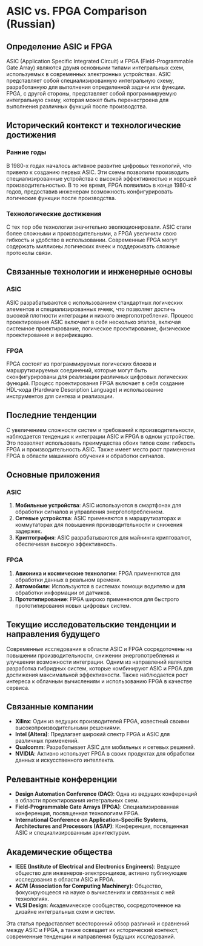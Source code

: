 # ASIC vs. FPGA Comparison (Russian)

## Определение ASIC и FPGA

ASIC (Application Specific Integrated Circuit) и FPGA (Field-Programmable Gate Array) являются двумя основными типами интегральных схем, используемых в современных электронных устройствах. ASIC представляет собой специализированную интегральную схему, разработанную для выполнения определенной задачи или функции. FPGA, с другой стороны, представляет собой программируемую интегральную схему, которая может быть перенастроена для выполнения различных функций после производства.

## Исторический контекст и технологические достижения

### Ранние годы

В 1980-х годах началось активное развитие цифровых технологий, что привело к созданию первых ASIC. Эти схемы позволили производить специализированные устройства с высокой эффективностью и хорошей производительностью. В то же время, FPGA появились в конце 1980-х годов, предоставив инженерам возможность конфигурировать логические функции после производства.

### Технологические достижения

С тех пор обе технологии значительно эволюционировали. ASIC стали более сложными и производительными, а FPGA увеличили свою гибкость и удобство в использовании. Современные FPGA могут содержать миллионы логических ячеек и поддерживать сложные протоколы связи.

## Связанные технологии и инженерные основы

### ASIC

ASIC разрабатываются с использованием стандартных логических элементов и специализированных ячеек, что позволяет достичь высокой плотности интеграции и низкого энергопотребления. Процесс проектирования ASIC включает в себя несколько этапов, включая системное проектирование, логическое проектирование, физическое проектирование и верификацию. 

### FPGA

FPGA состоят из программируемых логических блоков и маршрутизируемых соединений, которые могут быть сконфигурированы для реализации различных цифровых логических функций. Процесс проектирования FPGA включает в себя создание HDL-кода (Hardware Description Language) и использование инструментов для синтеза и реализации.

## Последние тенденции

С увеличением сложности систем и требований к производительности, наблюдается тенденция к интеграции ASIC и FPGA в одном устройстве. Это позволяет использовать преимущества обоих типов схем: гибкость FPGA и производительность ASIC. Также имеет место рост применения FPGA в области машинного обучения и обработки сигналов.

## Основные приложения

### ASIC

1. **Мобильные устройства**: ASIC используются в смартфонах для обработки сигналов и управления энергопотреблением.
2. **Сетевые устройства**: ASIC применяются в маршрутизаторах и коммутаторах для повышения производительности и снижения задержек.
3. **Криптография**: ASIC разрабатываются для майнинга криптовалют, обеспечивая высокую эффективность.

### FPGA

1. **Авионика и космические технологии**: FPGA применяются для обработки данных в реальном времени.
2. **Автомобили**: Используются в системах помощи водителю и для обработки информации от датчиков.
3. **Прототипирование**: FPGA широко применяются для быстрого прототипирования новых цифровых систем.

## Текущие исследовательские тенденции и направления будущего

Современные исследования в области ASIC и FPGA сосредоточены на повышении производительности, снижении энергопотребления и улучшении возможности интеграции. Одним из направлений является разработка гибридных систем, которые комбинируют ASIC и FPGA для достижения максимальной эффективности. Также наблюдается рост интереса к облачным вычислениям и использованию FPGA в качестве сервиса.

## Связанные компании

- **Xilinx**: Один из ведущих производителей FPGA, известный своими высокопроизводительными решениями.
- **Intel (Altera)**: Предлагает широкий спектр FPGA и ASIC для различных применений.
- **Qualcomm**: Разрабатывает ASIC для мобильных и сетевых решений.
- **NVIDIA**: Активно использует FPGA в своих продуктах для обработки данных и искусственного интеллекта.

## Релевантные конференции

- **Design Automation Conference (DAC)**: Одна из ведущих конференций в области проектирования интегральных схем.
- **Field-Programmable Gate Arrays (FPGA)**: Специализированная конференция, посвященная технологиям FPGA.
- **International Conference on Application-Specific Systems, Architectures and Processors (ASAP)**: Конференция, посвященная ASIC и специализированным архитектурам.

## Академические общества

- **IEEE (Institute of Electrical and Electronics Engineers)**: Ведущее общество для инженеров-электронщиков, активно публикующее исследования в области ASIC и FPGA.
- **ACM (Association for Computing Machinery)**: Общество, фокусирующееся на науке о вычислениях и связанных с ней технологиях.
- **VLSI Design**: Академическое сообщество, сосредоточенное на дизайне интегральных схем и систем.

Эта статья предоставляет всесторонний обзор различий и сравнений между ASIC и FPGA, а также освещает их исторический контекст, современные тенденции и направления будущих исследований.